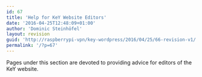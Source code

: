 ```yaml
---
id: 67
title: 'Help for KeY Website Editors'
date: '2016-04-25T12:48:09+01:00'
author: 'Dominic Steinhöfel'
layout: revision
guid: 'http://raspberrypi-vpn/key-wordpress/2016/04/25/66-revision-v1/'
permalink: '/?p=67'
---
```


Pages under this section are devoted to providing advice for editors of the KeY website.